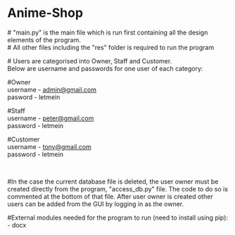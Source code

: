 # Anime-Shop

<p> # "main.py" is the main file which is run first containing all the design elements of the program. <br>
# All other files including the "res" folder is required to run the program <br> </p>

<p> # Users are categorised into Owner, Staff and Customer. <br> Below are username and passwords for one user of each category:

#Owner <br> 
username - admin@gmail.com <br>
pasword - letmein<br> 

#Staff <br> 
username - peter@gmail.com <br> 
password - letmein <br> 

#Customer<br> 
username - tony@gmail.com<br> 
password - letmein<br> 
    
 <br> 

#In the case the current database file is deleted, the user owner must be created directly from the program, 
"access_db.py" file. The code to do so is commented at the bottom of that file. After user owner is created
other users can be added from the GUI by logging in as the owner. 


#External modules needed for the program to run (need to install using pip):
    - docx 
    
</p>
